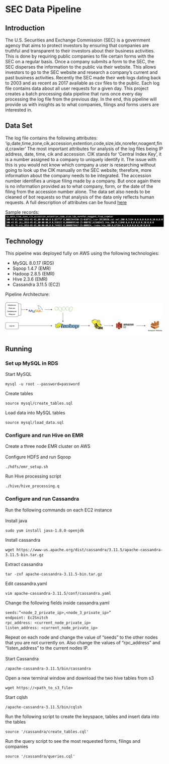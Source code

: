 # SEC Data Pipeline

## Introduction
The U.S. Securities and Exchange Commission (SEC) is a government agency that aims to protect investors by ensuring that companies are truthful and transparent to their investors about their business activities. This is done by requiring public companies to file certain forms with the SEC on a regular basis. Once a company submits a form to the SEC, the SEC disperses the information to the public via their website. This allows investors to go to the SEC website and research a company’s current and past business activities. Recently the SEC made their web logs dating back to 2003 and as recent as 2017 available as csv files to the public. Each log file contains data about all user requests for a given day. This project creates a batch processing data pipeline that runs once every day processing the log file from the previous day. In the end, this pipeline will provide us with insights as to what companies, filings and forms users are interested in.
## Data Set
The log file contains the following attributes: ‘ip,date,time,zone,cik,accession,extention,code,size,idx,norefer,noagent,find,crawler’ 
The most important attributes for analysis of the log files being IP address, date, time, cik and accession. CIK stands for ‘Central Index Key’, it is a number assigned to a company to uniquely identify it. The issue with this is you would not know which company a user is researching without going to look up the CIK manually on the SEC website; therefore, more information about the company needs to be integrated. The accession number identifies a unique filing made by a company. But once again there is no information provided as to what company, form, or the date of the filing from the accession number alone. The data set also needs to be cleaned of bot requests so that analysis of the data only reflects human requests. A full description of attributes can be found [here](https://www.sec.gov/files/EDGAR_variables_FINAL.pdf)

Sample records:<br>
![image](https://github.com/jrowland22/sec-data-pipeline/blob/master/images/sec-sample.png)
## Technology
This pipeline was deployed fully on AWS using the following technologies:
- MySQL 8.0.17 (RDS)
- Sqoop 1.4.7 (EMR)
- Hadoop 2.8.5 (EMR)
- Hive 2.3.6 (EMR)
- Cassandra 3.11.5 (EC2)

Pipeline Architecture:
<br>
<br>
![image](https://github.com/jrowland22/sec-data-pipeline/blob/master/images/sec-pipeline.png)

## Running
### Set up MySQL in RDS
Start MySQL
```
mysql -u root --password=password
```
Create tables
```
source mysql/create_tables.sql
```
Load data into MySQL tables
```
source mysql/load_data.sql
```
### Configure and run Hive on EMR
Create a three node EMR cluster on AWS
<br>
<br>
Configure HDFS and run Sqoop
```
./hdfs/emr_setup.sh
```
Run Hive processing script
```
./hive/hive_processing.q
```
### Configure and run Cassandra
Run the following commands on each EC2 instance
<br>
<br>
Install java
```
sudo yum install java-1.8.0-openjdk
```
Install cassandra
```
wget https://www-us.apache.org/dist/cassandra/3.11.5/apache-cassandra-3.11.5-bin.tar.gz
```
Extract cassandra
```
tar -zxf apache-cassandra-3.11.5-bin.tar.gz
```
Edit cassandra.yaml 
```
vim apache-cassandra-3.11.5/conf/cassandra.yaml
```
Change the following fields inside cassandra.yaml
```
seeds:”<node_2_private_ip>,<node_3_private_ip>”
endpoint: Ec2Snitch
rpc_address: <current_node_private_ip>
listen_address: <current_node_private_ip>
```
Repeat on each node and change the value of “seeds” to the other nodes that you are not currently on. Also change the values of “rpc_address” and “listen_address” to the current nodes IP.
<br>
<br>
Start Cassandra
```
/apache-cassandra-3.11.5/bin/cassandra
```
Open a new terminal window and download the two hive tables from s3
```
wget https://<path_to_s3_file>
```
Start cqlsh 
```
/apache-cassandra-3.11.5/bin/cqlsh
```
Run the following script to create the keyspace, tables and insert data into the tables
```
source '/cassandra/create_tables.cql'
```
Run the query script to see the most requested forms, filings and companies
```
source '/cassandra/queries.cql'
```

